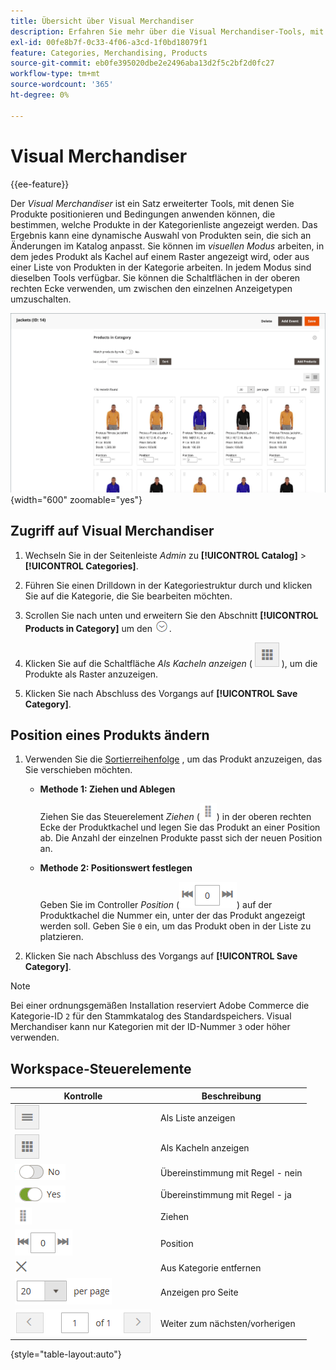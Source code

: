 ```yaml
---
title: Übersicht über Visual Merchandiser
description: Erfahren Sie mehr über die Visual Merchandiser-Tools, mit denen Sie Produkte positionieren und bestimmen können, welche Produkte in der Kategorienliste angezeigt werden.
exl-id: 00fe8b7f-0c33-4f06-a3cd-1f0bd18079f1
feature: Categories, Merchandising, Products
source-git-commit: eb0fe395020dbe2e2496aba13d2f5c2bf2d0fc27
workflow-type: tm+mt
source-wordcount: '365'
ht-degree: 0%

---
```


# Visual Merchandiser

{{ee-feature}}

Der _Visual Merchandiser_ ist ein Satz erweiterter Tools, mit denen Sie Produkte positionieren und Bedingungen anwenden können, die bestimmen, welche Produkte in der Kategorienliste angezeigt werden. Das Ergebnis kann eine dynamische Auswahl von Produkten sein, die sich an Änderungen im Katalog anpasst. Sie können im _visuellen Modus_ arbeiten, in dem jedes Produkt als Kachel auf einem Raster angezeigt wird, oder aus einer Liste von Produkten in der Kategorie arbeiten. In jedem Modus sind dieselben Tools verfügbar. Sie können die Schaltflächen in der oberen rechten Ecke verwenden, um zwischen den einzelnen Anzeigetypen umzuschalten.

![Kategorieprodukte in der Kachelansicht](./assets/category-products-visual-with-stock.png){width="600" zoomable="yes"}

## Zugriff auf Visual Merchandiser

1. Wechseln Sie in der Seitenleiste _Admin_ zu **[!UICONTROL Catalog]** > **[!UICONTROL Categories]**.

1. Führen Sie einen Drilldown in der Kategoriestruktur durch und klicken Sie auf die Kategorie, die Sie bearbeiten möchten.

1. Scrollen Sie nach unten und erweitern Sie den Abschnitt **[!UICONTROL Products in Category]** um den ![Erweiterungsselektor](../assets/icon-display-expand.png).

1. Klicken Sie auf die Schaltfläche _Als Kacheln anzeigen_ ( ![Als Kacheln anzeigen](../assets/icon-view-tiles.png) ), um die Produkte als Raster anzuzeigen.

1. Klicken Sie nach Abschluss des Vorgangs auf **[!UICONTROL Save Category]**.

## Position eines Produkts ändern

1. Verwenden Sie die [Sortierreihenfolge](../catalog/navigation-product-listings.md) , um das Produkt anzuzeigen, das Sie verschieben möchten.

   - **Methode 1: Ziehen und Ablegen**

     Ziehen Sie das Steuerelement _Ziehen_ (![Ziehen-Symbol](../assets/icon-move.png)) in der oberen rechten Ecke der Produktkachel und legen Sie das Produkt an einer Position ab. Die Anzahl der einzelnen Produkte passt sich der neuen Position an.

   - **Methode 2: Positionswert festlegen**

     Geben Sie im Controller _Position_ (![Positionsfeld](../assets/control-position.png)) auf der Produktkachel die Nummer ein, unter der das Produkt angezeigt werden soll. Geben Sie `0` ein, um das Produkt oben in der Liste zu platzieren.

1. Klicken Sie nach Abschluss des Vorgangs auf **[!UICONTROL Save Category]**.

>[!NOTE]
>
>Bei einer ordnungsgemäßen Installation reserviert Adobe Commerce die Kategorie-ID `2` für den Stammkatalog des Standardspeichers. Visual Merchandiser kann nur Kategorien mit der ID-Nummer `3` oder höher verwenden.

## Workspace-Steuerelemente

| Kontrolle | Beschreibung |
|--- |--- |
| ![Symbol &quot;Liste anzeigen&quot;](../assets/icon-view-list.png) | Als Liste anzeigen |
| ![Als Kachelsymbol anzeigen](../assets/icon-view-tiles.png) | Als Kacheln anzeigen |
| ![Übereinstimmung mit Regelumschalter - nein](../assets/toggle-no.png) | Übereinstimmung mit Regel - nein |
| ![Übereinstimmung mit Regelumschalter - ja](../assets/toggle-yes.png) | Übereinstimmung mit Regel - ja |
| ![Symbol &quot;Verschieben&quot;](../assets/icon-move.png) | Ziehen |
| ![Positionscontroller](../assets/control-position.png) | Position |
| ![Symbol &quot;Aus Kategorie entfernen&quot;](../assets/icon-delete-x.png) | Aus Kategorie entfernen |
| ![Elemente pro Seitensteuerelement](../assets/control-items-per-page.png) | Anzeigen pro Seite |
| ![Ändern der Seitenanzeige](../assets/control-page-display.png) | Weiter zum nächsten/vorherigen |

{style="table-layout:auto"}
